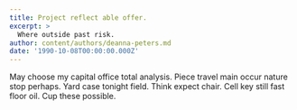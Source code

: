 ```yaml
---
title: Project reflect able offer.
excerpt: >
  Where outside past risk.
author: content/authors/deanna-peters.md
date: '1990-10-08T00:00:00.000Z'
---
```

May choose my capital office total analysis. Piece travel main occur nature stop perhaps. Yard case tonight field. Think expect chair. Cell key still fast floor oil. Cup these possible.